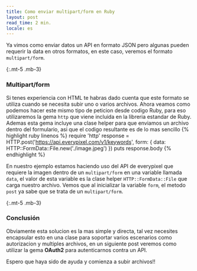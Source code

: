 ```yaml
---
title: Como enviar multipart/form en Ruby
layout: post
read_time: 2 min.
locale: es
---
```


Ya vimos como enviar datos un API en formato JSON pero algunas pueden requerir la data en otros formatos, en este caso, veremos el formato `multipart/form`.

{:.mt-5 .mb-3}
### Multipart/form

Si tenes experiencia con HTML te habras dado cuenta que este formato se utiliza cuando se necesita subir uno o varios archivos. Ahora veamos como podemos hacer este mismo tipo de peticion desde codigo Ruby, para eso utilizaremos la gema `http` que viene incluida en la libreria estandar de Ruby.    
Ademas esta gema incluye una clase helper para que enviamos un archivo dentro del formulario, asi que el codigo resultante es de lo mas sencillo
{% highlight ruby linenos %}
require 'http'
response = HTTP.post('https://api.everypixel.com/v1/keywords',
                     form: { data: HTTP::FormData::File.new('./image.jpeg') })
puts response.body
{% endhighlight %}

En nuestro ejemplo estamos haciendo uso del API de everypixel que requiere la imagen dentro de un `multipart/form` en una variable llamada `data`, el valor de esta variable es la clase helper `HTTP::FormData::File` que carga nuestro archivo. Vemos que al inicializar la variable `form`, el metodo `post` ya sabe que se trata de un `multipart/form`.

{:.mt-5 .mb-3}
### Conclusión

Obviamente esta solucion es la mas simple y directa, tal vez necesites encapsular esto en una clase para soportar varios escenarios como autorizacion y multiples archivos, en un siguiente post veremos como utilizar la gema **OAuth2** para autenticarnos contra un API.

Espero que haya sido de ayuda y comienza a subir archivos!!
